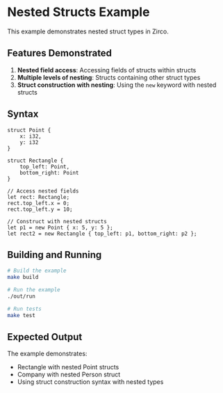 # Nested Structs Example

This example demonstrates nested struct types in Zirco.

## Features Demonstrated

1. **Nested field access**: Accessing fields of structs within structs
2. **Multiple levels of nesting**: Structs containing other struct types
3. **Struct construction with nesting**: Using the `new` keyword with nested structs

## Syntax

```zirco
struct Point {
    x: i32,
    y: i32
}

struct Rectangle {
    top_left: Point,
    bottom_right: Point
}

// Access nested fields
let rect: Rectangle;
rect.top_left.x = 0;
rect.top_left.y = 10;

// Construct with nested structs
let p1 = new Point { x: 5, y: 5 };
let rect2 = new Rectangle { top_left: p1, bottom_right: p2 };
```

## Building and Running

```bash
# Build the example
make build

# Run the example
./out/run

# Run tests
make test
```

## Expected Output

The example demonstrates:
- Rectangle with nested Point structs
- Company with nested Person struct
- Using struct construction syntax with nested types
